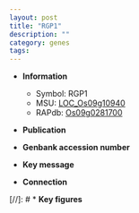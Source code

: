 ```yaml
---
layout: post
title: "RGP1"
description: ""
category: genes
tags: 
---
```


* **Information**  
    + Symbol: RGP1  
    + MSU: [LOC_Os09g10940](http://rice.uga.edu/cgi-bin/ORF_infopage.cgi?orf=LOC_Os09g10940)  
    + RAPdb: [Os09g0281700](http://rapdb.dna.affrc.go.jp/viewer/gbrowse_details/irgsp1?name=Os09g0281700)  

* **Publication**  

* **Genbank accession number**  

* **Key message**  

* **Connection**  

[//]: # * **Key figures**  


